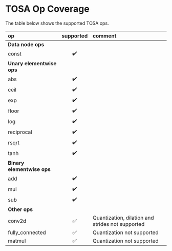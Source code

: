# TOSA Op Coverage

The table below shows the supported TOSA ops.

| op                    | supported          | comment |
| :-------------------- |:------------------:| :------ |
| **Data node ops**
| const                 | :heavy_check_mark: | |
| **Unary elementwise ops**
| abs                   | :heavy_check_mark: | |
| ceil                  | :heavy_check_mark: | |
| exp                   | :heavy_check_mark: | |
| floor                 | :heavy_check_mark: | |
| log                   | :heavy_check_mark: | |
| reciprocal            | :heavy_check_mark: | |
| rsqrt                 | :heavy_check_mark: | |
| tanh                  | :heavy_check_mark: | |
| **Binary elementwise ops**
| add                   | :heavy_check_mark: | |
| mul                   | :heavy_check_mark: | |
| sub                   | :heavy_check_mark: | |
| **Other ops**
| conv2d                | :white_check_mark: | Quantization, dilation and strides not supported |
| fully_connected       | :white_check_mark: | Quantization not supported |
| matmul                | :white_check_mark: | Quantization not supported |
